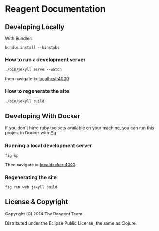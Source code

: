 # Reagent Documentation



## Developing Locally

With Bundler:

    bundle install --binstubs

### How to run a development server

    ./bin/jekyll serve --watch

then navigate to [localhost:4000](http://localhost:4000)

### How to regenerate the site

    ./bin/jekyll build

## Developing With Docker

If you don't have ruby toolsets available on your machine, you can run this project in Docker with [Fig](http://www.fig.sh).

### Running a local development server

```
fig up
```

Then navigate to [localdocker:4000](http://localdocker:4000).

### Regenerating the site

```
fig run web jekyll build
```

## License & Copyright

Copyright (C) 2014 The Reagent Team

Distributed under the Eclipse Public License, the same as Clojure.
